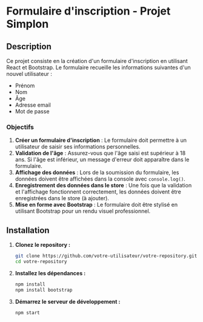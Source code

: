 # Formulaire d'inscription - Projet Simplon

## Description

Ce projet consiste en la création d'un formulaire d'inscription en utilisant React et Bootstrap. Le formulaire recueille les informations suivantes d'un nouvel utilisateur :

- Prénom
- Nom
- Âge
- Adresse email
- Mot de passe

### Objectifs

1. **Créer un formulaire d'inscription** : Le formulaire doit permettre à un utilisateur de saisir ses informations personnelles.
2. **Validation de l'âge** : Assurez-vous que l'âge saisi est supérieur à 18 ans. Si l'âge est inférieur, un message d'erreur doit apparaître dans le formulaire.
3. **Affichage des données** : Lors de la soumission du formulaire, les données doivent être affichées dans la console avec `console.log()`.
4. **Enregistrement des données dans le store** : Une fois que la validation et l'affichage fonctionnent correctement, les données doivent être enregistrées dans le store (à ajouter).
5. **Mise en forme avec Bootstrap** : Le formulaire doit être stylisé en utilisant Bootstrap pour un rendu visuel professionnel.

## Installation

1. **Clonez le repository :**

   ```bash
   git clone https://github.com/votre-utilisateur/votre-repository.git
   cd votre-repository

2. **Installez les dépendances :**

   ```bash
   npm install
   npm install bootstrap

3. **Démarrez le serveur de développement :**

   ```bash
   npm start